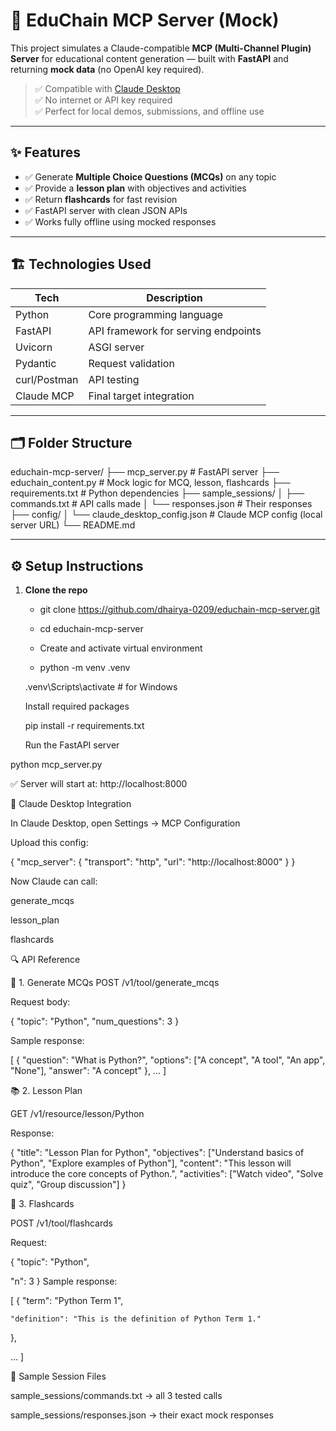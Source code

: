 # 🧠 EduChain MCP Server (Mock)

This project simulates a Claude-compatible **MCP (Multi-Channel Plugin) Server** for educational content generation — built with **FastAPI** and returning **mock data** (no OpenAI key required).

> ✅ Compatible with [Claude Desktop](https://www.anthropic.com)  
> ✅ No internet or API key required  
> ✅ Perfect for local demos, submissions, and offline use

---

## ✨ Features

- ✅ Generate **Multiple Choice Questions (MCQs)** on any topic
- ✅ Provide a **lesson plan** with objectives and activities
- ✅ Return **flashcards** for fast revision
- ✅ FastAPI server with clean JSON APIs
- ✅ Works fully offline using mocked responses

---

## 🏗️ Technologies Used

| Tech         | Description                         |
|--------------|-------------------------------------|
| Python       | Core programming language           |
| FastAPI      | API framework for serving endpoints |
| Uvicorn      | ASGI server                         |
| Pydantic     | Request validation                  |
| curl/Postman | API testing                         |
| Claude MCP   | Final target integration            |

---

## 🗂️ Folder Structure

educhain-mcp-server/
├── mcp_server.py # FastAPI server
├── educhain_content.py # Mock logic for MCQ, lesson, flashcards
├── requirements.txt # Python dependencies
├── sample_sessions/
│ ├── commands.txt # API calls made
│ └── responses.json # Their responses
├── config/
│ └── claude_desktop_config.json # Claude MCP config (local server URL)
└── README.md



---

## ⚙️ Setup Instructions

1. **Clone the repo**
   
   - git clone https://github.com/dhairya-0209/educhain-mcp-server.git
   
   - cd educhain-mcp-server
   
   - Create and activate virtual environment

    - python -m venv .venv

    .venv\Scripts\activate   # for Windows
   
    Install required packages

    pip install -r requirements.txt
   
    Run the FastAPI server


python mcp_server.py

✅ Server will start at: http://localhost:8000

🔌 Claude Desktop Integration

In Claude Desktop, open Settings → MCP Configuration

Upload this config:

{
  "mcp_server": {
    "transport": "http",
    "url": "http://localhost:8000"
  }
}

Now Claude can call:

generate_mcqs

lesson_plan

flashcards

🔍 API Reference

🧠 1. Generate MCQs
POST /v1/tool/generate_mcqs

Request body:

{
  "topic": "Python",
  "num_questions": 3
}

Sample response:

[
  {
    "question": "What is Python?",
    "options": ["A concept", "A tool", "An app", "None"],
    "answer": "A concept"
  },
  ...
]

📚 2. Lesson Plan

GET /v1/resource/lesson/Python

Response:

{
  "title": "Lesson Plan for Python",
  "objectives": ["Understand basics of Python", "Explore examples of Python"],
  "content": "This lesson will introduce the core concepts of Python.",
  "activities": ["Watch video", "Solve quiz", "Group discussion"]
}

🔁 3. Flashcards

POST /v1/tool/flashcards

Request:

{
  "topic": "Python",
  
  "n": 3
}
Sample response:

[
  {
    "term": "Python Term 1",
    
    "definition": "This is the definition of Python Term 1."
    
  },
  
  ...
]

🧪 Sample Session Files

sample_sessions/commands.txt → all 3 tested calls

sample_sessions/responses.json → their exact mock responses

